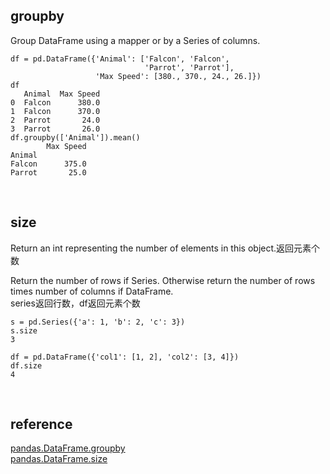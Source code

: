 ## groupby
Group DataFrame using a mapper or by a Series of columns.

```
df = pd.DataFrame({'Animal': ['Falcon', 'Falcon',
                              'Parrot', 'Parrot'],
                   'Max Speed': [380., 370., 24., 26.]})
df
   Animal  Max Speed
0  Falcon      380.0
1  Falcon      370.0
2  Parrot       24.0
3  Parrot       26.0
df.groupby(['Animal']).mean()
        Max Speed
Animal
Falcon      375.0
Parrot       25.0
```

&nbsp;
## size
Return an int representing the number of elements in this object.返回元素个数

Return the number of rows if Series. Otherwise return the number of rows times number of columns if DataFrame.  
series返回行数，df返回元素个数
```
s = pd.Series({'a': 1, 'b': 2, 'c': 3})
s.size
3

df = pd.DataFrame({'col1': [1, 2], 'col2': [3, 4]})
df.size
4
```

&nbsp;
## reference
[pandas.DataFrame.groupby](https://pandas.pydata.org/pandas-docs/stable/reference/api/pandas.DataFrame.groupby.html)  
[pandas.DataFrame.size](https://pandas.pydata.org/pandas-docs/stable/reference/api/pandas.DataFrame.size.html)
